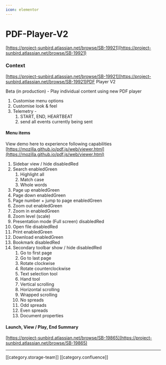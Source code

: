 ```yaml
---
icon: elementor
---
```


# PDF-Player-V2

[https://project-sunbird.atlassian.net/browse/SB-19921](https://project-sunbird.atlassian.net/browse/SB-19921)

### Context

[https://project-sunbird.atlassian.net/browse/SB-19921](https://project-sunbird.atlassian.net/browse/SB-19921)PDF Player V2

Beta (in production) - Play individual content using new PDF player

1. Customise menu options
2. Customise look & feel
3. Telemetry -
   1. START, END, HEARTBEAT
   2. send all events currently being sent

#### Menu items

View demo here to experience following capabilities [https://mozilla.github.io/pdf.js/web/viewer.html](https://mozilla.github.io/pdf.js/web/viewer.html)

1. Sidebar view / hide disabledRed
2. Search enabledGreen
   1. Highlight all
   2. Match case
   3. Whole words
3. Page up enabledGreen
4. Page down enabledGreen
5. Page number + jump to page enabledGreen
6. Zoom out enabledGreen
7. Zoom in enabledGreen
8. Zoom level (scale)
9. Presentation mode (Full screen) disabledRed
10. Open file disabledRed
11. Print enabledGreen
12. Download enabledGreen
13. Bookmark disabledRed
14. Secondary toolbar show / hide disabledRed
    1. Go to first page
    2. Go to last page
    3. Rotate clockwise
    4. Rotate counterclockwise
    5. Text selection tool
    6. Hand tool
    7. Vertical scrolling
    8. Horizontal scrolling
    9. Wrapped scrolling
    10. No spreads
    11. Odd spreads
    12. Even spreads
    13. Document properties

#### Launch, View / Play, End Summary

[https://project-sunbird.atlassian.net/browse/SB-19865](https://project-sunbird.atlassian.net/browse/SB-19865)

***

\[\[category.storage-team]] \[\[category.confluence]]
